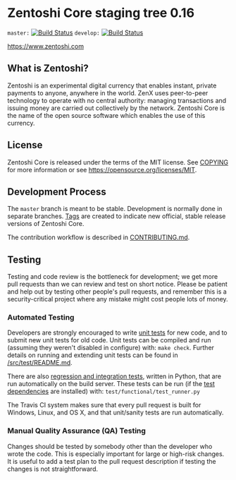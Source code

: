 Zentoshi Core staging tree 0.16
===========================

`master:` [![Build Status](https://travis-ci.org/zenxpay/zenx.svg?branch=master)](https://travis-ci.org/zenxpay/zenx) `develop:` [![Build Status](https://travis-ci.org/zenxpay/zenx.svg?branch=develop)](https://travis-ci.org/zenxpay/zenx/branches)

https://www.zentoshi.com


What is Zentoshi?
-------------

Zentoshi is an experimental digital currency that enables instant, private
payments to anyone, anywhere in the world. ZenX uses peer-to-peer technology
to operate with no central authority: managing transactions and issuing money
are carried out collectively by the network. Zentoshi Core is the name of the open
source software which enables the use of this currency.


License
-------

Zentoshi Core is released under the terms of the MIT license. See [COPYING](COPYING) for more
information or see https://opensource.org/licenses/MIT.

Development Process
-------------------

The `master` branch is meant to be stable. Development is normally done in separate branches.
[Tags](https://github.com/dashpay/dash/tags) are created to indicate new official,
stable release versions of Zentoshi Core.

The contribution workflow is described in [CONTRIBUTING.md](CONTRIBUTING.md).

Testing
-------

Testing and code review is the bottleneck for development; we get more pull
requests than we can review and test on short notice. Please be patient and help out by testing
other people's pull requests, and remember this is a security-critical project where any mistake might cost people
lots of money.

### Automated Testing

Developers are strongly encouraged to write [unit tests](src/test/README.md) for new code, and to
submit new unit tests for old code. Unit tests can be compiled and run
(assuming they weren't disabled in configure) with: `make check`. Further details on running
and extending unit tests can be found in [/src/test/README.md](/src/test/README.md).

There are also [regression and integration tests](/test), written
in Python, that are run automatically on the build server.
These tests can be run (if the [test dependencies](/test) are installed) with: `test/functional/test_runner.py`

The Travis CI system makes sure that every pull request is built for Windows, Linux, and OS X, and that unit/sanity tests are run automatically.

### Manual Quality Assurance (QA) Testing

Changes should be tested by somebody other than the developer who wrote the
code. This is especially important for large or high-risk changes. It is useful
to add a test plan to the pull request description if testing the changes is
not straightforward.
